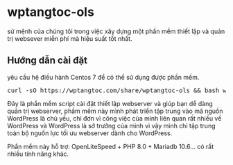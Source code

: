# wptangtoc-ols
sứ mệnh của chúng tôi trong việc xây dựng một phần mềm thiết lập và quản trị websever miễn phí mà hiệu suất tốt nhất.

<h2>Hướng dẫn cài đặt</h2>
yêu cầu hệ điều hành Centos 7 để có thể sử dụng được phần mềm.
<pre>curl -sO https://wptangtoc.com/share/wptangtoc-ols && bash wptangtoc-ols</pre>

Đây là phần mềm script cài đặt thiết lập webserver và giúp bạn dễ dàng quản trị webserver, phầm mềm này mình phát triển tập trung vào mã nguồn WordPress là chủ yếu, chỉ đơn vì công việc của mình liên quan rất nhiều về WordPress và WordPress là sở trưởng của mình vì vậy mình chỉ tập trung toàn bộ nguồn lực tối ưu webserver dành cho WordPress.

Phần mềm này hỗ trợ: OpenLiteSpeed + PHP 8.0 + Mariadb 10.6... có rất nhiều tính năng khác.

